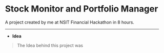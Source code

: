 # Stock Monitor and Portfolio Manager
A project created by me at NSIT Financial Hackathon in 8 hours.


- - -


* **Idea**

> The Idea behind this project was